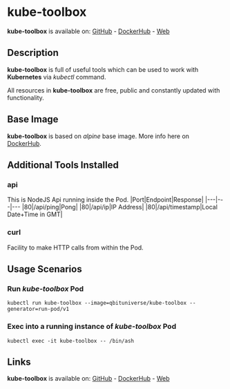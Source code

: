 # kube-toolbox

**kube-toolbox** is available on: [GitHub](https://github.com/qbituniverse/kube-toolbox) - [DockerHub](https://hub.docker.com/repository/docker/qbituniverse/kube-toolbox) - [Web](https://qbituniverse.com)

## Description

**kube-toolbox** is full of useful tools which can be used to work with **Kubernetes** via *kubectl* command.

All resources in **kube-toolbox** are free, public and constantly updated with functionality.

## Base Image

**kube-toolbox** is based on *alpine* base image. More info here on [DockerHub](https://hub.docker.com/_/alpine).

## Additional Tools Installed

### api
This is NodeJS Api running inside the Pod.
|Port|Endpoint|Response|
|---|---|---
|80|/api/ping|Pong|
|80|/api/ip|IP Address|
|80|/api/timestamp|Local Date+Time in GMT|

### curl
Facility to make HTTP calls from within the Pod.

## Usage Scenarios

### Run *kube-toolbox* Pod
```
kubectl run kube-toolbox --image=qbituniverse/kube-toolbox --generator=run-pod/v1
```

### Exec into a running instance of *kube-toolbox* Pod
```
kubectl exec -it kube-toolbox -- /bin/ash
```

## Links

**kube-toolbox** is available on: [GitHub](https://github.com/qbituniverse/kube-toolbox) - [DockerHub](https://hub.docker.com/repository/docker/qbituniverse/kube-toolbox) - [Web](https://qbituniverse.com)
